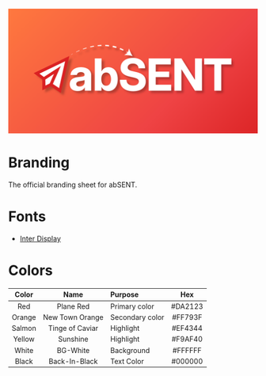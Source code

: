 ![abSENT Github Banner](https://github.com/absent-cc/branding/blob/main/assets/banner.png)

# Branding
The official branding sheet for abSENT.

# Fonts

- [Inter Display](https://github.com/rsms/inter/releases/tag/display-beta-1)

# Colors

| Color | Name | Purpose | Hex |
|:-----:|:----:|:--------|:---:|
| Red | Plane Red | Primary color | #DA2123 |
| Orange | New Town Orange | Secondary color | #FF793F |
| Salmon | Tinge of Caviar  | Highlight | #EF4344 |
| Yellow | Sunshine | Highlight |#F9AF40 |
| White | BG-White | Background |  #FFFFFF |
| Black | Back-In-Black | Text Color | #000000 |
